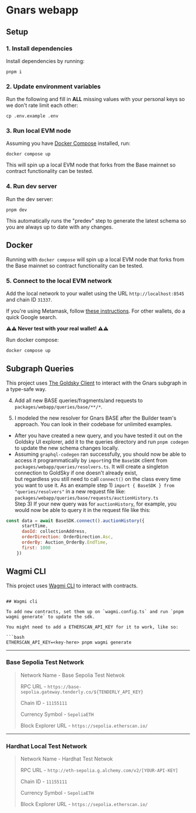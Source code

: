 # Gnars webapp

## Setup
### 1. Install dependencies
Install dependencies by running:
```
pnpm i
```

### 2. Update environment variables
Run the following and fill in **ALL** missing values with your personal keys so we don't rate limit each other:
```
cp .env.example .env
```

### 3. Run local EVM node
Assuming you have [Docker Compose](https://docs.docker.com/compose/install/) installed, run:
```
docker compose up
```

This will spin up a local EVM node that forks from the Base mainnet so contract functionality can be tested.

### 4. Run dev server
Run the dev server:
```
pnpm dev
```

This automatically runs the "predev" step to generate the latest schema so you are always up to date with any changes.
## Docker

Running with `docker compose` will spin up a local EVM node that forks from the Base mainnet so contract functionality can be tested.

### 5. Connect to the local EVM network
Add the local network to your wallet using the URL `http://localhost:8545` and chain ID `31337`.

If you're using Metamask, follow [these instructions](https://support.metamask.io/networks-and-sidechains/managing-networks/how-to-add-a-custom-network-rpc/). For other wallets, do a quick Google search.

**⚠️⚠️ Never test with your real wallet! ⚠️⚠️**

Run docker compose:

```bash
docker compose up
```

## Subgraph Queries

This project uses [The Goldsky Client](https://api.goldsky.com/api/public/project_clz4ukquribdy010b1fgua9nm/subgraphs/gnars-base/latest/gn) to interact with the Gnars subgraph in a type-safe way.

4. Add all new BASE queries/fragments/and requests to `packages/webapp/queries/base/**/*`.

5. I modeled the new resolver for Gnars BASE after the Builder team's approach. You can look in their codebase for unlimited examples.  
- After you have created a new query, and you have tested it out on the Goldsky UI explorer, add it to the queries directory and run `pnpm codegen` to update the new schema changes locally.
- Assuming `graphql-codegen` ran successfully, you should now be able to access it programmatically by `import`ing the `BaseSDK` client from `packages/webapp/queries/resolvers.ts`. It will create a singleton connection to GoldSky if one doesn't already exist,  
    but regardless you still need to call `connect()` on the class every time you want to use it. As an example step 1) `import { BaseSDK } from "queries/resolvers"` in a new request file like: `packages/webapp/queries/base/requests/auctionHistory.ts`  
    Step 3) If your new query was for `auctionHistory`, for example, you would now be able to query it in the request file like this:  

```js
const data = await BaseSDK.connect().auctionHistory({
      startTime,
      daoId: collectionAddress,
      orderDirection: OrderDirection.Asc,
      orderBy: Auction_OrderBy.EndTime,
      first: 1000
    })
```

## Wagmi CLI

This project uses [Wagmi CLI](https://wagmi.sh/cli/getting-started) to interact with contracts.
```  

## Wagmi cli

To add new contracts, set them up on `wagmi.config.ts` and run `pnpm wagmi generate` to update the sdk.

You might need to add a ETHERSCAN_API_KEY for it to work, like so:

```bash
ETHERSCAN_API_KEY=<key-here> pnpm wagmi generate
```

---

### Base Sepolia Test Network


> Network Name - Base Sepolia Test Netwok
> 
> RPC URL - `https://base-sepolia.gateway.tenderly.co/${TENDERLY_API_KEY}`
> 
> Chain ID - `11155111`
> 
> Currency Symbol - `SepoliaETH`
> 
> Block Explorer URL - `https://sepolia.etherscan.io/`


---

### Hardhat Local Test Network

> Network Name - Hardhat Test Netwok
> 
> RPC URL - `http://eth-sepolia.g.alchemy.com/v2/[YOUR-API-KEY]`
> 
> Chain ID - `11155111`
> 
> Currency Symbol - `SepoliaETH`
> 
> Block Explorer URL - `https://sepolia.etherscan.io/`

